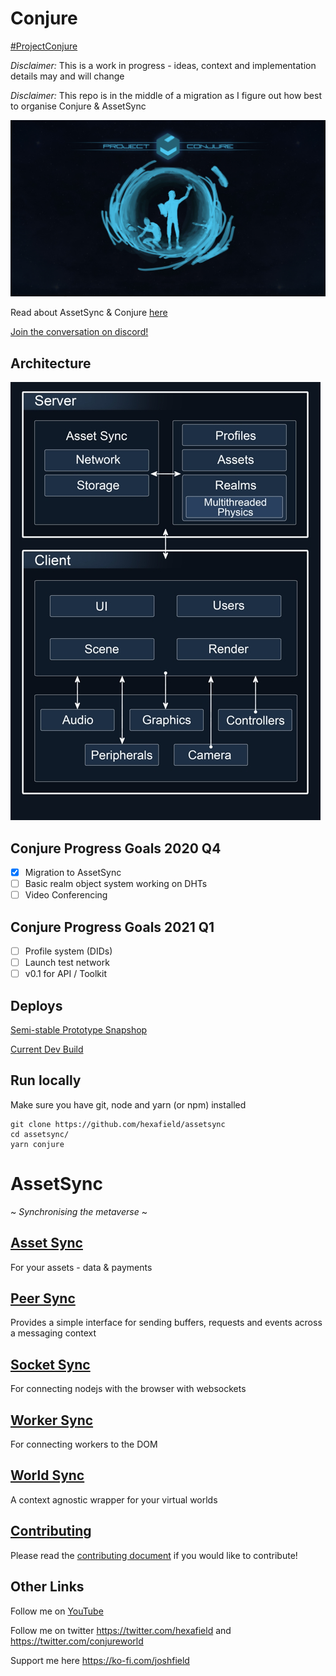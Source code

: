 # Conjure

[#ProjectConjure](https://info.conjure.world/)

*Disclaimer:* This is a work in progress - ideas, context and implementation details may and will change

*Disclaimer:* This repo is in the middle of a migration as I figure out how best to organise Conjure & AssetSync

![Conjure](./images/Project_Conjure_Splash_Screen_small.jpg)


Read about AssetSync & Conjure [here](https://medium.com/@joshfield999)

[Join the conversation on discord!](https://discord.com/invite/ExBxEN2)

## Architecture
![Conjure](./images/Sever_Client_Info_Page_Update_small.jpg)

## Conjure Progress Goals 2020 Q4

- [x] Migration to AssetSync
- [ ] Basic realm object system working on DHTs
- [ ] Video Conferencing

## Conjure Progress Goals 2021 Q1

- [ ] Profile system (DIDs)
- [ ] Launch test network
- [ ] v0.1 for API / Toolkit

## Deploys

[Semi-stable Prototype Snapshop](https://conjure.world/)

[Current Dev Build](https://dev.conjure.world/)

## Run locally
Make sure you have git, node and yarn (or npm) installed

```	
git clone https://github.com/hexafield/assetsync
cd assetsync/
yarn conjure
```	

# AssetSync

~ *Synchronising the metaverse* ~

## [Asset Sync](packages/AssetSync)

For your assets - data & payments

## [Peer Sync](packages/PeerSync)

Provides a simple interface for sending buffers, requests and events across a messaging context

## [Socket Sync](packages/SocketSync)

For connecting nodejs with the browser with websockets

## [Worker Sync](packages/WorkerSync)

For connecting workers to the DOM

## [World Sync](packages/WorldSync)

A context agnostic wrapper for your virtual worlds

## [Contributing](CONTRIBUTING.MD)

Please read the [contributing document](CONTRIBUTING.MD) if you would like to contribute!

## Other Links

Follow me on [YouTube](https://www.youtube.com/channel/UCZ-gYU_8R-EEFzVY09UyVDQ)

Follow me on twitter https://twitter.com/hexafield and https://twitter.com/conjureworld

Support me here https://ko-fi.com/joshfield
